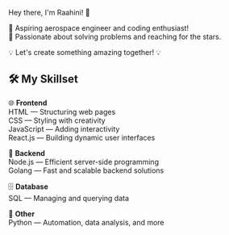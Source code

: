 Hey there, I'm Raahini! 👋 

🌌 Aspiring aerospace engineer and coding enthusiast!  
🚀 Passionate about solving problems and reaching for the stars. 

💡 Let's create something amazing together! 💡


## 🛠️ My Skillset 

🌐 **Frontend**  
HTML — Structuring web pages  
CSS — Styling with creativity  
JavaScript — Adding interactivity  
React.js — Building dynamic user interfaces  

🌱 **Backend**  
Node.js — Efficient server-side programming  
Golang — Fast and scalable backend solutions  

🗄️ **Database**  
SQL — Managing and querying data  

🐍 **Other**  
Python — Automation, data analysis, and more  

